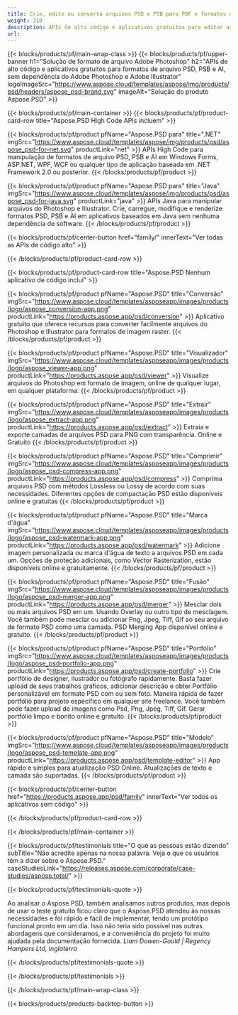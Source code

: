 ```yaml
---
title: Crie, edite ou converta arquivos PSD e PSB para PDF e formatos de imagem
weight: 310
description: APIs de alto código e aplicativos gratuitos para editar arquivos do Photoshop. Capacidade de atualizar as propriedades da camada, adicionar marcas d'água girar escala Flip Crop Dithering Conversion Raster.
url: 
---
```


{{< blocks/products/pf/main-wrap-class >}}
{{< blocks/products/pf/upper-banner h1="Solução de formato de arquivo Adobe Photoshop" h2="APIs de alto código e aplicativos gratuitos para formatos de arquivo PSD, PSB e AI, sem dependência do Adobe Photoshop e Adobe Illustrator" logoImageSrc="https://www.aspose.cloud/templates/aspose/img/products/psd/headers/aspose_psd-brand.svg" imageAlt="Solução do produto Aspose.PSD" >}}

{{< blocks/products/pf/main-container >}}
{{< blocks/products/pf/product-card-row title="Aspose.PSD High Code APIs incluem" >}}

{{< blocks/products/pf/product pfName="Aspose.PSD para" title=".NET" imgSrc="https://www.aspose.cloud/templates/aspose/img/products/psd/aspose_psd-for-net.svg" productLink="net" >}}
APIs High Code para manipulação de formatos de arquivo PSD, PSB e AI em Windows Forms, ASP.NET, WPF, WCF ou qualquer tipo de aplicação baseada em .NET Framework 2.0 ou posterior.
{{< /blocks/products/pf/product >}}

{{< blocks/products/pf/product pfName="Aspose.PSD para" title="Java" imgSrc="https://www.aspose.cloud/templates/aspose/img/products/psd/aspose_psd-for-java.svg" productLink="java" >}}
APIs Java para manipular arquivos do Photoshop e Illustrator. Crie, carregue, modifique e renderize formatos PSD, PSB e AI em aplicativos baseados em Java sem nenhuma dependência de software.
{{< /blocks/products/pf/product >}}

{{< blocks/products/pf/center-button href="family/" innerText="Ver todas as APIs de código alto" >}}

{{< /blocks/products/pf/product-card-row >}}

{{< blocks/products/pf/product-card-row title="Aspose.PSD Nenhum aplicativo de código inclui" >}}

{{< blocks/products/pf/product pfName="Aspose.PSD" title="Conversão" imgSrc="https://www.aspose.cloud/templates/asposeapp/images/products/logo/aspose_conversion-app.png" productLink="https://products.aspose.app/psd/conversion" >}}
Aplicativo gratuito que oferece recursos para converter facilmente arquivos do Photoshop e Illustrator para formatos de imagem raster.
{{< /blocks/products/pf/product >}}

{{< blocks/products/pf/product pfName="Aspose.PSD" title="Visualizador" imgSrc="https://www.aspose.cloud/templates/asposeapp/images/products/logo/aspose_viewer-app.png" productLink="https://products.aspose.app/psd/viewer" >}}
Visualize arquivos do Photoshop em formato de imagem, online de qualquer lugar, em qualquer plataforma.
{{< /blocks/products/pf/product >}}

{{< blocks/products/pf/product pfName="Aspose.PSD" title="Extrair" imgSrc="https://www.aspose.cloud/templates/asposeapp/images/products/logo/aspose_extract-app.png" productLink="https://products.aspose.app/psd/extract" >}}
Extraia e exporte camadas de arquivos PSD para PNG com transparência. Online e Gratuito
{{< /blocks/products/pf/product >}}

{{< blocks/products/pf/product pfName="Aspose.PSD" title="Comprimir" imgSrc="https://www.aspose.cloud/templates/asposeapp/images/products/logo/aspose_psd-compress-app.png" productLink="https://products.aspose.app/psd/compress" >}}
Comprima arquivos PSD com métodos Lossless ou Lossy de acordo com suas necessidades. Diferentes opções de compactação PSD estão disponíveis online e gratuitas
{{< /blocks/products/pf/product >}}

{{< blocks/products/pf/product pfName="Aspose.PSD" title="Marca d'água" imgSrc="https://www.aspose.cloud/templates/asposeapp/images/products/logo/aspose_psd-watermark-app.png" productLink="https://products.aspose.app/psd/watermark" >}}
Adicione imagem personalizada ou marca d'água de texto a arquivos PSD em cada um. Opções de proteção adicionais, como Vector Rasterization, estão disponíveis online e gratuitamente.
{{< /blocks/products/pf/product >}}

{{< blocks/products/pf/product pfName="Aspose.PSD" title="Fusão" imgSrc="https://www.aspose.cloud/templates/asposeapp/images/products/logo/aspose_psd-merger-app.png" productLink="https://products.aspose.app/psd/merger" >}}
Mesclar dois ou mais arquivos PSD em um. Usando Overlay ou outro tipo de mesclagem. Você também pode mesclar ou adicionar Png, Jpeg, Tiff, Gif ao seu arquivo de formato PSD como uma camada. PSD Merging App disponível online e gratuito.
{{< /blocks/products/pf/product >}}

{{< blocks/products/pf/product pfName="Aspose.PSD" title="Portfólio" imgSrc="https://www.aspose.cloud/templates/asposeapp/images/products/logo/aspose_psd-portfolio-app.png" productLink="https://products.aspose.app/psd/create-portfolio" >}}
Crie portfólio de designer, ilustrador ou fotógrafo rapidamente. Basta fazer upload de seus trabalhos gráficos, adicionar descrição e obter Portfólio personalizável em formato PSD com ou sem foto. Maneira rápida de fazer portfólio para projeto específico em qualquer site freelance. Você também pode fazer upload de imagens como Psd, Png, Jpeg, Tiff, Gif. Gerar portfólio limpo e bonito online e gratuito.
{{< /blocks/products/pf/product >}}

{{< blocks/products/pf/product pfName="Aspose.PSD" title="Modelo" imgSrc="https://www.aspose.cloud/templates/asposeapp/images/products/logo/aspose_psd-template-app.png" productLink="https://products.aspose.app/psd/template-editor" >}}
App rápido e simples para atualização PSD Online. Atualizações de texto e camada são suportadas.
{{< /blocks/products/pf/product >}}

{{< blocks/products/pf/center-button href="https://products.aspose.app/psd/family" innerText="Ver todos os aplicativos sem código" >}}

{{< /blocks/products/pf/product-card-row >}}

{{< /blocks/products/pf/main-container >}}

{{< blocks/products/pf/testimonials title="O que as pessoas estão dizendo" subTitle="Não acredite apenas na nossa palavra. Veja o que os usuários têm a dizer sobre o Aspose.PSD." caseStudiesLink="https://releases.aspose.com/corporate/case-studies/aspose.total/" >}}

{{< blocks/products/pf/testimonials-quote >}}
<p class="first">
 Ao analisar o Aspose.PSD, também analisamos outros produtos, mas depois de usar o teste gratuito ficou claro que o Aspose.PSD atendeu às nossas necessidades e foi rápido e fácil de implementar, tendo um protótipo funcional pronto em um dia. Isso não teria sido possível nas outras abordagens que consideramos, e a conveniência do projeto foi muito ajudada pela documentação fornecida.
 <em>
  Liam Dowen-Gould | Regency Hampers Ltd, Inglaterra
 </em>
</p>

{{< /blocks/products/pf/testimonials-quote >}}

{{< /blocks/products/pf/testimonials >}}

{{< /blocks/products/pf/main-wrap-class >}}

{{< blocks/products/products-backtop-button >}}
